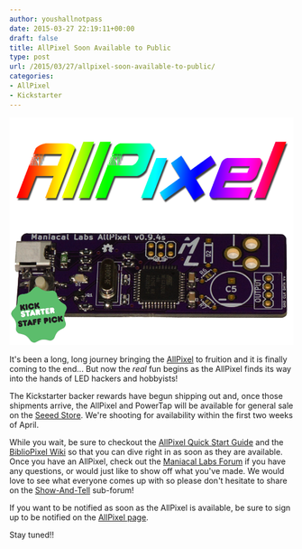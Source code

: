```yaml
---
author: youshallnotpass
date: 2015-03-27 22:19:11+00:00
draft: false
title: AllPixel Soon Available to Public
type: post
url: /2015/03/27/allpixel-soon-available-to-public/
categories:
- AllPixel
- Kickstarter
---
```


[![MainKSThumb](/wp-content/uploads/2014/11/MainKSThumb.png)
](/wp-content/uploads/2014/11/MainKSThumb.png)

It's been a long, long journey bringing the [AllPixel](/allpixel) to fruition and it is finally coming to the end... But now the _real_ fun begins as the AllPixel finds its way into the hands of LED hackers and hobbyists!

The Kickstarter backer rewards have begun shipping out and, once those shipments arrive, the AllPixel and PowerTap will be available for general sale on the [Seeed Store](http://www.seeedstudio.com/depot/). We're shooting for availability within the first two weeks of April.

While you wait, be sure to checkout the [AllPixel Quick Start Guide](https://github.com/ManiacalLabs/AllPixel/wiki) and the [BiblioPixel Wiki](https://github.com/ManiacalLabs/BiblioPixel/wiki) so that you can dive right in as soon as they are available. Once you have an AllPixel, check out the [Maniacal Labs Forum](http://forum.maniacallabs.com/) if you have any questions, or would just like to show off what you've made. We would love to see what everyone comes up with so please don't hesitate to share on the [Show-And-Tell](http://forum.maniacallabs.com/forumdisplay.php?fid=3) sub-forum!

If you want to be notified as soon as the AllPixel is available, be sure to sign up to be notified on the [AllPixel page](/AllPixel).

Stay tuned!!
